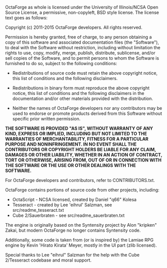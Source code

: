 OctaForge as whole is licensed under the University of Illinois/NCSA Open Source
License, a permissive, non-copyleft, BSD style license. The license text goes as
follows:

Copyright (c) 2011-2015 OctaForge developers. All rights reserved.

Permission is hereby granted, free of charge, to any person obtaining a copy of
this software and associated documentation files (the "Software"), to deal with
the Software without restriction, including without limitation the rights to
use, copy, modify, merge, publish, distribute, sublicense, and/or sell copies
of the Software, and to permit persons to whom the Software is furnished to do
so, subject to the following conditions:

* Redistributions of source code must retain the above copyright notice,
      this list of conditions and the following disclaimers.

* Redistributions in binary form must reproduce the above copyright notice,
      this list of conditions and the following disclaimers in the
      documentation and/or other materials provided with the distribution.

* Neither the names of OctaForge developers nor any contributors may be
      used to endorse or promote products derived from this Software without
      specific prior written permission.

**THE SOFTWARE IS PROVIDED "AS IS", WITHOUT WARRANTY OF ANY KIND, EXPRESS OR
IMPLIED, INCLUDING BUT NOT LIMITED TO THE WARRANTIES OF MERCHANTABILITY, FITNESS
FOR A PARTICULAR PURPOSE AND NONINFRINGEMENT.  IN NO EVENT SHALL THE
CONTRIBUTORS OR COPYRIGHT HOLDERS BE LIABLE FOR ANY CLAIM, DAMAGES OR OTHER
LIABILITY, WHETHER IN AN ACTION OF CONTRACT, TORT OR OTHERWISE, ARISING FROM,
OUT OF OR IN CONNECTION WITH THE SOFTWARE OR THE USE OR OTHER DEALINGS WITH THE
SOFTWARE.**

For OctaForge developers and contributors, refer to CONTRIBUTORS.txt.

OctaForge contains portions of source code from other projects, including:

* OctaScript - NCSA licensed, created by Daniel "q66" Kolesa
* Tesseract - created by Lee 'eihrul' Salzman, see src/readme_tesseract.txt
* Cube 2/Sauerbraten - see src/readme_sauerbraten.txt

The engine is originally based on the Syntensity project by Alon "kripken"
Zakai, but modern OctaForge no longer contains Syntensity code.

Additionally, some code is taken from (or is inspired by) the Lamiae
RPG engine by Kevin 'Hirato Kirata' Meyer, mostly in the UI part (zlib
licensed).

Special thanks to Lee "eihrul" Salzman for the help with the Cube 2/Tesseract
codebase and moral support.
